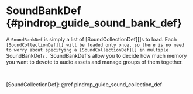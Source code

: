 SoundBankDef    {#pindrop_guide_sound_bank_def}
============

A `SoundBankDef` is simply a list of [SoundCollectionDef][]s to load. Each
`[SoundCollectionDef][] will be loaded only once, so there is no need to worry
about specifying a [SoundCollectionDef][] in multiple `SoundBankDef`s.
`SoundBankDef`s allow you to decide how much memory you want to devote to audio
assets and manage groups of them together.

<br>

  [SoundCollectionDef]: @ref pindrop_guide_sound_collection_def

